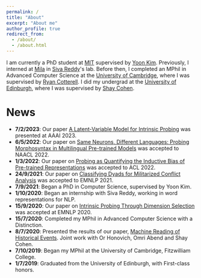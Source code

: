 ```yaml
---
permalink: /
title: "About"
excerpt: "About me"
author_profile: true
redirect_from: 
  - /about/
  - /about.html
---
```


I am currently a PhD student at [MIT](https://www.mit.edu/) supervised by [Yoon Kim](https://people.csail.mit.edu/yoonkim/).
Previously, I interned at [Mila](https://mila.quebec/) in [Siva Reddy](https://sivareddy.in/)'s lab.
Before then, I completed an MPhil in Advanced Computer Science at the [University of Cambridge](https://www.cam.ac.uk/), where I was supervised by [Ryan Cotterell](https://rycolab.github.io/).
I did my undergrad at the [University of Edinburgh](https://www.ed.ac.uk/), where I was supervised by [Shay Cohen](http://homepages.inf.ed.ac.uk/scohen/).

# News

* **7/2/2023**: Our paper [A Latent-Variable Model for Intrinsic Probing](publication/2023-latent-variable-probe) was presented at AAAI 2023.
* **6/5/2022**: Our paper on [Same Neurons, Different Languages: Probing Morphosyntax in Multilingual Pre-trained Models](publication/2022-probing-typology) was accepted to NAACL 2022.
* **1/3/2022**: Our paper on [Probing as Quantifying the Inductive Bias of Pre-trained Representations](publication/2022-inductive-biases) was accepted to ACL 2022.
* **24/9/2021**: Our paper on [Classifying Dyads for Militarized Conflict Analysis](publication/2021-dyads-conflict-analysis) was accepted to EMNLP 2021.
* **7/9/2021**: Began a PhD in Computer Science, supervised by Yoon Kim.
* **1/10/2020**: Began an internship with Siva Reddy, working in word representations for NLP.
* **15/9/2020**: Our paper on [Intrinsic Probing Through Dimension Selection](publication/2020-intrinsic-probing) was accepted at EMNLP 2020.
* **15/7/2020**: Completed my MPhil in Advanced Computer Science with a Distinction.
* **8/7/2020**: Presented the results of our paper, [Machine Reading of Historical Events](publication/2020-machine-reading-historical-events). Joint work with Or Honovich, Omri Abend and Shay Cohen.
* **7/10/2019**: Began my MPhil at the University of Cambridge, Fitzwilliam College.
* **1/7/2019**: Graduated from the University of Edinburgh, with First-class honors.
